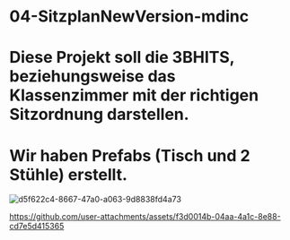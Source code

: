 # 04-SitzplanNewVersion-mdinc
# Diese Projekt soll die 3BHITS, beziehungsweise das Klassenzimmer mit der richtigen Sitzordnung darstellen.
# Wir haben Prefabs (Tisch und 2 Stühle) erstellt.
 ![d5f622c4-8667-47a0-a063-9d8838fd4a73](https://github.com/user-attachments/assets/32c8a640-43e0-446a-996c-47a3db9b597c)


https://github.com/user-attachments/assets/f3d0014b-04aa-4a1c-8e88-cd7e5d415365


